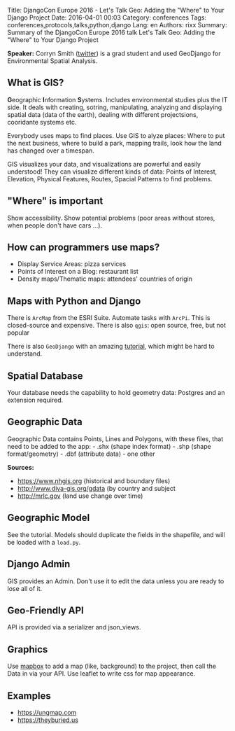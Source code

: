 Title: DjangoCon Europe 2016 - Let's Talk Geo: Adding the "Where" to Your Django Project
Date:   2016-04-01 00:03
Category: conferences
Tags: conferences,protocols,talks,python,django
Lang: en
Authors: rixx
Summary: Summary of the DjangoCon Europe 2016 talk Let's Talk Geo: Adding the "Where" to Your Django Project

**Speaker:** Corryn Smith ([twitter](https://twitter.com/holacorryn)) is a grad student and used GeoDjango for
Environmental Spatial Analysis.

## What is GIS?

**G**eographic **I**nformation **S**ystems. Includes environmental studies plus the IT side. It deals with creating,
sotring, manipulating, analyzing and displaying spatial data (data of the earth), dealing with different projectsions,
cooridante systems etc.

Everybody uses maps to find places. Use GIS to alyze places: Where to put the next business, where to build a park,
mapping trails, look how the land has changed over a timespan.

GIS visualizes your data, and visualizations are powerful and easily understood!
They can visualize different kinds of data: Points of Interest, Elevation, Physical Features, Routes, Spacial Patterns
to find problems.

## "Where" is important

Show accessibility. Show potential problems (poor areas without stores, when people don't have cars …).

## How can programmers use maps?

 - Display Service Areas: pizza services
 - Points of Interest on a Blog: restaurant list
 - Density maps/Thematic maps: attendees' countries of origin

## Maps with Python and Django

There is `ArcMap` from the ESRI Suite. Automate tasks with `ArcPi`. This is closed-source and expensive.
There is also `qgis`: open source, free, but not popular

There is also `GeoDjango` with an amazing [tutorial](https://docs.djangoproject.com/en/1.9/ref/contrib/gis/tutorial/),
which might be hard to understand.


## Spatial Database

Your database needs the capability to hold geometry data: Postgres and an extension required.

## Geographic Data

Geographic Data contains Points, Lines and Polygons, with these files, that need to be added to the app:
    - .shx (shape index format)
    - .shp (shape format/geometry)
    - .dbf (attribute data)
    - one other

**Sources:**
 - https://www.nhgis.org (historical and boundary files)
 - http://www.diva-gis.org/gdata (by country and subject
 - http://mrlc.gov (land use change over time)

## Geographic Model

See the tutorial. Models should duplicate the fields in the shapefile, and will be loaded with a `load.py`.

## Django Admin

GIS provides an Admin. Don't use it to edit the data unless you are ready to lose all of it.

## Geo-Friendly API

API is provided via a serializer and json_views.

## Graphics

Use [mapbox](https://mapbox.com) to add a map (like, background) to the project, then call the Data in via your API. Use
leaflet to write css for map appearance.

## Examples
 - https://ungmap.com
 - https://theyburied.us
